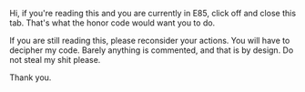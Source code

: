 Hi, if you're reading this and you are currently in E85, click off and close this tab. That's what the honor code would want you to do.

If you are still reading this, please reconsider your actions. You will have to decipher my code. Barely anything is commented, and that is by design.
Do not steal my shit please.

Thank you.
